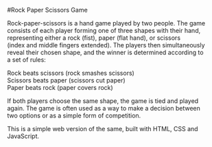 
#Rock Paper Scissors Game

Rock-paper-scissors is a hand game played by two people. The game  
 consists of each player forming one of three shapes with their hand,  
 representing either a rock (fist), paper (flat hand), or scissors  
 (index and middle fingers extended). The players then simultaneously  
 reveal their chosen shape, and the winner is determined according to  
 a set of rules:  

Rock beats scissors (rock smashes scissors)  
Scissors beats paper (scissors cut paper)  
Paper beats rock (paper covers rock)  

If both players choose the same shape, the game is tied and played  
 again. The game is often used as a way to make a decision between  
 two options or as a simple form of competition.  

This is a simple web version of the same, built with HTML, CSS and  
 JavaScript.
